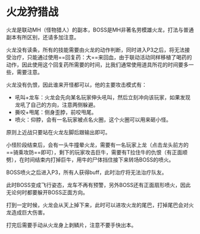 # 火龙狩猎战

火龙是联动MH（怪物猎人）的副本，BOSS是MH非著名劳模雄火龙，打法与普通副本有所区别，还请多加注意。

火龙没有读条，所有的技能需要由火龙的动作判断，同时进入P3之后，将无法接受治疗，只能通过使用==回复药：大==来回血，由于联动活动同样移植了喝药的动作，因此使用这个回复药所需要的时间，比我们通常使用道具所花的时间要多一些，需要注意。

火龙没有仇恨，因此谁来开怪都可以，他的主要攻击模式有：

* 吼叫+龙车：火龙会先向某名玩家伸头吼叫，然后立刻冲向该玩家，如果发现龙吼了自己的方向，注意两侧躲避。
* 撕咬+甩尾：侧身歪脖，前咬甩尾。
* 喷火：仰脖，会有一名玩家被点名火圈，这个火圈可以用来砸小怪。

原则上近战只要站在火龙左脚后跟输出即可。

小怪阶段结束后，会有一头牛撞晕火龙，需要有一名玩家上龙（点击龙头前方的==骑乘攻防==即可），剩下的玩家攻击巨牛，需要有<Role name="tank" />T拉住牛的仇恨（有正面顺劈），在时间结束内打掉巨牛，用牛的尸体挡住接下来转场BOSS的喷火。

BOSS喷火之后进入P3，所有人获得<Status :id="1495" name="火龙领域" />buff，此时治疗将无法治疗队友。

此时BOSS变成飞行姿态，龙车不再有预警，另外BOSS还有正面扇形喷火，因此无论何时都要躲开BOSS正面方向。

打到一定时候，火龙会从天上掉下来，此时可以进攻火龙的尾巴，打掉尾巴会对火龙造成巨大伤害。

打完后需要手动从火龙身上剥鳞片，注意不要手快出本。